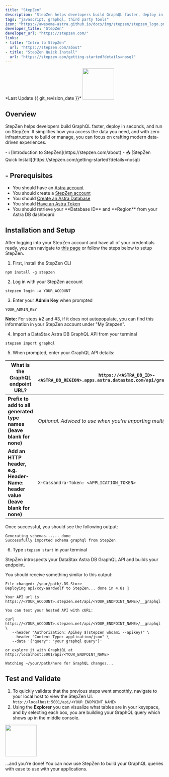 ```yaml
---
title: "StepZen"
description: "StepZen helps developers build GraphQL faster, deploy in seconds, and run on StepZen. It simplifies how you access the data you need, and with zero infrastructure to build or manage, you can focus on crafting modern data-driven experiences."
tags: "javascript, graphql, third party tools"
icon: "https://awesome-astra.github.io/docs/img/stepzen/stepzen_logo.png"
developer_title: "StepZen"
developer_url: "https://stepzen.com/"
links:
- title: "Intro to StepZen"
  url: "https://stepzen.com/about"
- title: "StepZen Quick Install"
  url: "https://stepzen.com/getting-started?details=nosql"
---
```


<div class="nosurface" markdown="1">
*Last Update {{ git_revision_date }}* 

<img src="../../../../img/stepzen/stepzen_logo.png" height="100px" />
</div>

## Overview

StepZen helps developers build GraphQL faster, deploy in seconds, and run on StepZen. It simplifies how you access the data you need, and with zero infrastructure to build or manage, you can focus on crafting modern data-driven experiences. 

<div class="nosurface" markdown="1">
- ℹ️ [Introduction to StepZen](https://stepzen.com/about)
- 📥 [StepZen Quick Install](https://stepzen.com/getting-started?details=nosql)
</div>

## - Prerequisites

<ul class="prerequisites">
   <li class="nosurface">You should have an <a href="https://astra.dev/3B7HcYo">Astra account</a></li>
   <li>You should create a <a href="https://login.stepzen.com/login?state=hKFo2SAzTkRHaXRiME5VVjVwd1RBOVZtTy1YdGF1b1pRa2dLeaFupWxvZ2luo3RpZNkgVS1RYUNkdkRpWENJNXViU0VnalBLWkFjYkc5QUV0QzSjY2lk2SA3UG9mU2I3NnBXNFRZdEg2T01jNFEwQWZ2bW96N20xUg&client=7PofSb76pW4TYtH6OMc4Q0Afvmoz7m1R&protocol=oauth2&scope=openid%20profile%20email&response_type=code&redirect_uri=https%3A%2F%2Fstepzen.com%2Fapi%2Fauth%2Fcallback&screen_hint=signUp&utm_source=unknown&utm_medium=website&utm_content=.grid.hero-header.text-center.button-row.mt-1.button.large.color3&nonce=Mpfl5vlBh3RdOelIO9OrUSP32XamxapUUDZNwUJm8-Y&code_challenge=VKd4KVAJGB1Mu62fbCkqWMQ_iv3QttZD0VrdRFRSUL4&code_challenge_method=S256">StepZen account</a></li>
   <li class="nosurface">You should <a href="/docs/pages/astra/create-instance/">Create an Astra Database</a></li>
   <li class="nosurface">You should <a href="/docs/pages/astra/create-token/">Have an Astra Token</a></li>
   <li>You should retrieve your **Database ID** and **Region** from your Astra DB dashboard</li>
</ul>



## Installation and Setup
After logging into your StepZen account and have all of your credentials ready, you can navigate to [this page](https://stepzen.com/getting-started?details=nosql) or follow the steps below to setup StepZen.

1. First, install the StepZen CLI 
```
npm install -g stepzen
```

2. Log in with your StepZen account
```
stepzen login -a YOUR_ACCOUNT
```

3. Enter your **Admin Key** when prompted
```
YOUR_ADMIN_KEY
```
**Note:** For steps #2 and #3, if it does not autopopulate, you can find this information in your StepZen account under "My Stepzen".
    
4. Import a DataStax Astra DB GraphQL API from your terminal
```
stepzen import graphql
```
5. When prompted, enter your GraphQL API details:

| What is the GraphQL endpoint URL?           | `https://<ASTRA_DB_ID>-<ASTRA_DB_REGION>.apps.astra.datastax.com/api/graphql/<KEYSPACE_NAME>` |
|------------------------------------------|-------------------------------------------------------------------------------------------------------|
| **Prefix to add to all generated type names (leave blank for none)**                | *Optional. Adviced to use when you're importing multiple data sources.*                       |
| **Add an HTTP header, e.g. Header-Name: header value (leave blank for none)** | `X-Cassandra-Token: <APPLICATION_TOKEN>`                                              |


Once successful, you should see the following output:
```
Generating schemas...... done
Successfully imported schema graphql from StepZen
```
6. Type `stepzen start` in your terminal

StepZen introspects your DataStax Astra DB GraphQL API and builds your endpoint. 

You should receive something similar to this output:
```
File changed: /your/path/.DS_Store
Deploying api/coy-aardwolf to StepZen... done in 4.8s 🚀

Your API url is  https://<YOUR_ACCOUNT>.stepzen.net/api/<YOUR_ENDPOINT_NAME>/__graphql

You can test your hosted API with cURL:

curl https://<YOUR_ACCOUNT>.stepzen.net/api/<YOUR_ENDPOINT_NAME>/__graphql \
   --header "Authorization: Apikey $(stepzen whoami --apikey)" \
   --header "Content-Type: application/json" \
   --data '{"query": "your graphql query"}'

or explore it with GraphiQL at  http://localhost:5001/api/<YOUR_ENDPOINT_NAME>

Watching ~/your/path/here for GraphQL changes...
```

## Test and Validate
1. To quickly validate that the previous steps went smoothly, navigate to your local host to view the StepZen UI. <br /> `http://localhost:5001/api/<YOUR_ENDPOINT_NAME>`
2. Using the **Explorer** you can visualize what tables are in your keyspace, and by selecting each box, you are building your GraphQL query which shows up in the middle console. 
<img src="../../../../img/stepzen/stepzen_ui.png" height="100px" />

...and you're done! You can now use StepZen to build your GraphQL queries with ease to use with your applications. 
